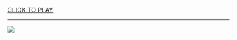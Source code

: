 
<a href="https://premium76.site?title=slenderman_game_unblocked&ref=13M">CLICK TO PLAY</a></h3>
<hr>

<a href="https://premium76.site?title=slenderman_game_unblocked&ref=13M"><img src="https://clearcache.store/games.png"></a>


